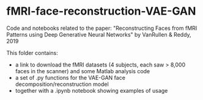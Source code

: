 # fMRI-face-reconstruction-VAE-GAN
Code and notebooks related to the paper: "Reconstructing Faces from fMRI Patterns using Deep Generative Neural Networks" by VanRullen &amp; Reddy, 2019

This folder contains:
* a link to download the fMRI datasets (4 subjects, each saw > 8,000 faces in the scanner) and some Matlab analysis code
* a set of .py functions for the VAE-GAN face decomposition/reconstruction model
* together with a .ipynb notebook showing examples of usage
